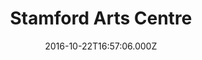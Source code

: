 ---
date: 2016-10-22T16:57:06.000Z
title: Stamford Arts Centre
latitude: 52.651513415722846
longitude: -0.47677228790948906
category: checkin
---